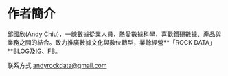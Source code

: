 # 作者簡介

邱國欣(Andy Chiu)，一線數據從業人員，熱愛數據科學，喜歡鑽研數據、產品與業務之間的結合。致力推廣數據文化與數位轉型，業餘經營**「ROCK DATA」**[BLOG](https://andyrockdata.com)及[IG](https://www.instagram.com/andyrockdata/)、[FB](https://www.facebook.com/andyrockdata)。

联系方式 andyrockdata@gmail.com
